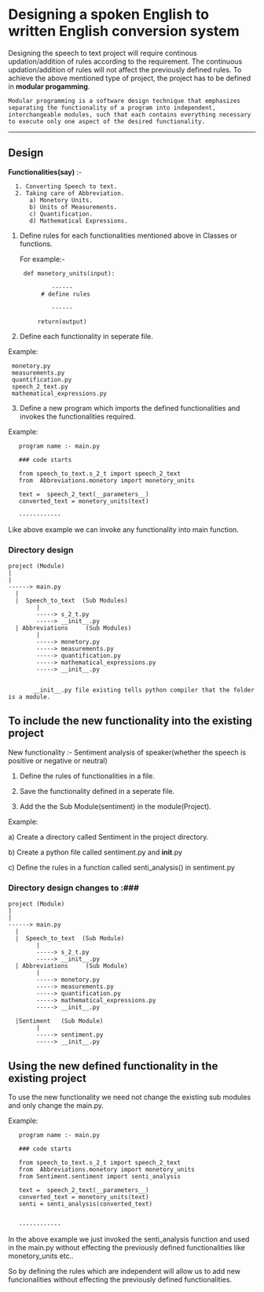 # Designing a spoken English to written English conversion system #

Designing the speech to text project will require continous updation/addition  of rules according to the requirement. The continuous updation/addition of rules will not affect the previously defined rules. To achieve the above mentioned type of project, the project has to be defined in **modular progamming**.

    Modular programming is a software design technique that emphasizes separating the functionality of a program into independent, interchangeable modules, such that each contains everything necessary to execute only one aspect of the desired functionality.
    
------------------
Design
------------------

 **Functionalities(say)** :-
 
      1. Converting Speech to text.
      2. Taking care of Abbreviation.
          a) Monetory Units.
          b) Units of Measurements.
          c) Quantification.
          d) Mathematical Expressions.
          
       
1. Define rules for each functionalities mentioned above in Classes or functions.

    For example:-

        def monetory_units(input):
 
                ------
             # define rules 
               
                ------
     
            return(output)

2. Define each functionality in seperate file.

  Example:

     monetory.py
     measurements.py
     quantification.py
     speech_2_text.py
     mathematical_expressions.py
  
3. Define a new program which imports the defined functionalities and  invokes the functionalities required.


  Example:
      
       program name :- main.py

       ### code starts 
       
       from speech_to_text.s_2_t import speech_2_text
       from  Abbreviations.monetory import monetory_units
       
       text =  speech_2_text(__parameters__)
       converted_text = monetory_units(text)
       
       ------------
       
       
Like above example we can invoke any functionality into main function.

### Directory design ###

    project (Module)
    |
    |
    ------> main.py 
      |
      |  Speech_to_text  (Sub Modules)
            |
            -----> s_2_t.py
            -----> __init__.py
      | Abbreviations     (Sub Modules)
            |
            -----> monetory.py
            -----> measurements.py
            -----> quantification.py
            -----> mathematical_expressions.py
            -----> __init__.py
            
            
           __init__.py file existing tells python compiler that the folder is a module.
  
      
 
 ## To include the new functionality into the existing project ##
 
 New functionality :- Sentiment analysis of speaker(whether the speech is positive or negative or neutral)  
 
   1. Define the rules of functionalities in a file.
 
   2. Save the functionality defined in a seperate file.
 
   3. Add the the Sub Module(sentiment) in the module(Project).
 
 Example:
 
   a) Create a directory called Sentiment  in the project directory.
 
   b) Create a python file called  sentiment.py and __init__.py
 
   c) Define the rules in a function called senti_analysis() in sentiment.py
 
 
 ### Directory design  changes  to :###

    project (Module)
    |
    |
    ------> main.py 
      |
      |  Speech_to_text  (Sub Module)
            |
            -----> s_2_t.py
            -----> __init__.py
      | Abbreviations     (Sub Module)
            |
            -----> monetory.py
            -----> measurements.py
            -----> quantification.py
            -----> mathematical_expressions.py
            -----> __init__.py
            
      |Sentiment   (Sub Module)
            |
            -----> sentiment.py
            -----> __init__.py
            
 
 ## Using the new defined functionality in the existing project ##
 
 To use the new functionality we need not change the existing sub modules and only change the main.py.
 
  Example:
      
       program name :- main.py

       ### code starts 
       
       from speech_to_text.s_2_t import speech_2_text
       from  Abbreviations.monetory import monetory_units
       from Sentiment.sentiment import senti_analysis 
       
       text =  speech_2_text(__parameters__)
       converted_text = monetory_units(text)
       senti = senti_analysis(converted_text)
       
       
       ------------
 
 In the above example we just invoked the senti_analysis function and used in the main.py without effecting the previously defined functionalities like monetory_units  etc..
 
 
 So by defining the rules which are independent will allow us to add new funcionalities without effecting the previously defined functionalities.
 
 
